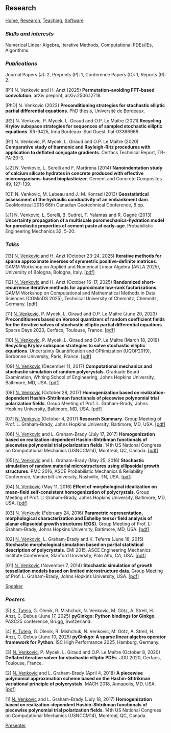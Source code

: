 <p>&nbsp;</p>

## Research

[Home](https://venkovic.github.io), [Research](https://venkovic.github.io/research), [Teaching](https://venkovic.github.io/teaching), [Software](https://venkovic.github.io/software) 

### *Skills and interests*

Numerical Linear Algebra, Iterative Methods, Computational PDEs/IEs, Algorithms.

### *Publications*

Journal Papers (J): 2, Preprints (P): 1, Conference Papers (C): 1, Reports (R): 2.

[P1] N. Venkovic and H. Anzt (2025) __Permutation-avoiding FFT-based convolution__. arXiv preprint, arXiv:2506.12718.

[PhD] N. Venkovic (2023) __Preconditioning strategies for stochastic elliptic partial differential equations__. PhD thesis, Université de Bordeaux.

[R2] N. Venkovic, P. Mycek, L. Giraud and O.P. Le Maître (2021) __Recycling Krylov subspace strategies for sequences of sampled stochastic elliptic equations__. RR-9425, Inria Bordeaux-Sud Ouest. hal-03366966.

[R1] N. Venkovic, P. Mycek, L. Giraud and O.P. Le Maître (2020) __Comparative study of harmonic and Rayleigh-Ritz procedures with application to deflated conjugate gradients__. Cerfacs Technical Report, TR-PA-20-3.

[J2] N. Venkovic, L. Sorelli and F. Martirena (2014) __Nanoindentation study of calcium silicate hydrates in concrete produced with effective microorganisms-based bioplasticizer__. Cement and Concrete Composites 49, 127-139.

[C1] N. Venkovic, M. Lebeau and J.-M. Konrad (2013) __Geostatistical assessment of the hydraulic conductivity of an embankment dam__. GeoMontreal 2013 66th Canadian Geotechnical Conference, 8 pp.

[J1] N. Venkovic, L. Sorelli, B. Sudret, T. Yalamas and R. Gagné (2013) __Uncertainty propagation of a multiscale poromechanics-hydration model for poroelastic properties of cement paste at early-age__. Probabilistic Engineering Mechanics 32, 5-20.

### *Talks* 

[13] <ins>N. Venkovic</ins> and H. Anzt (October 23-24, 2025) __Iterative methods for sparse approximate inverses of symmetric positive-definite matrices__. GAMM Workshop on Applied and Numerical Linear Algebra (ANLA 2025), University of Bologna, Bologna, Italy. [<a href="Talks/Venkovic2025_Iterative-methods-for-sparse-approximate-inverses-of-symmetric-positive-definite-matrices.pdf">pdf</a>]

[12] <ins>N. Venkovic</ins> and H. Anzt (October 16-17, 2025) __Randomized short-recurrence iterative methods for approximate low-rank factorizations__. GAMM Workshop on Computational and Mathematical Methods in Data Sciences (COMinDS 2025), Technical University of Chemnitz, Chemnitz, Germany. [<a href="Talks/Venkovic2025_Randomized-short-recurrence-iterative-methods-for-approximate-low-rank-factorizations.pdf">pdf</a>]

[11] <ins>N. Venkovic</ins>, P. Mycek, L. Giraud and O.P. Le Maître (June 20, 2023) __Preconditioners based on Voronoi quantizers of random coefficient fields for the iterative solves of stochastic elliptic partial differential equations__. Sparse Days 2023, Cerfacs, Toulouse, France. [<a href="Talks/Venkovic2023_Preconditioners-based-on-Voronoi-quantizers-of-random-coefficient-fields-for-the-iterative-solves-of-stochastic-elliptic-partial-differential-equations.pdf">pdf</a>]

[10] <ins>N. Venkovic</ins>, P. Mycek, L. Giraud and O.P. Le Maître (March 18, 2019) __Recycling Krylov subspace strategies to solve stochastic elliptic equations__. Uncertainty Quantification and OPtimization (UQOP2019), Sorbonne University, Paris, France. [<a href="Talks/Venkovic2019_Recycling-Krylov-subspace-strategies-to-solve-stochastic-elliptic-equations.pdf">pdf</a>]

[09] <ins>N. Venkovic</ins> (December 11, 2017) __Computational mechanics and stochastic simulation of random polycrystals__. Graduate Board Examination, Whiting School of Engineering, Johns Hopkins University, Baltimore, MD, USA.  [<a href="Talks/Venkovic2017_GBO_slides.pdf">pdf</a>]

[08] <ins>N. Venkovic</ins> (October 28, 2017) __Homogenization based on realization-dependent Hashin-Shtrikman functionals of piecewise polynomial trial polarization fields__. Group Meeting of Prof. L. Graham-Brady, Johns Hopkins University, Baltimore, MD, USA.  [<a href="Talks/Venkovic2017_Group-Meeting-2.pdf">pdf</a>]

[07] <ins>N. Venkovic</ins> (October 4, 2017) __Research Summary__. Group Meeting of Prof. L. Graham-Brady, Johns Hopkins University, Baltimore, MD, USA.  [<a href="Talks/Venkovic2017_GroupMeeting.pdf">pdf</a>]

[06] <ins>N. Venkovic</ins> and L. Graham-Brady (July 17, 2017) __Homogenization based on realization-dependent Hashin-Shtrikman functionals of piecewise polynomial trial polarization fields__. 14th US National Congress on Computational Mechanics (USNCCM14), Montreal, QC, Canada.  [<a href="Talks/Venkovic2017_Homogenization-based-on-realization-dependent-Hashin-Shtrikman-functionals-of-piecewise-polynomial-trial-polarization-fields.pdf">pdf</a>]

[05] <ins>N. Venkovic</ins> and L. Graham-Brady (May 25, 2016) __Stochastic simulation of random material microstructures using ellipsoidal growth structures__. PMC 2016, ASCE Probabilistic Mechanics & Reliability Conference, Vanderbilt University, Nashville, TN, USA. [<a href="Talks/Venkovic2016_Stochastic-simulation of-random-material-microstructures-using-ellipsoidal-growth-structures.pdf">pdf</a>]

[04] <ins>N. Venkovic</ins> (May 11, 2016) __Effect of morphological idealization on mean­-field self­-consistent homogenization of polycrystals__. Group Meeting of Prof. L: Graham-Brady, Johns Hopkins University, Baltimore, MD, USA. [<a href="Talks/Venkovic2016_Effect-of-morphological-idealization-on-mean­-field-self­-consistent-homogenization-of-polycrystals.pdf">pdf</a>]

[03] <ins>N. Venkovic</ins> (February 24, 2016) __Parametric representation, morphological characterization and Eshelby tensor field analysis of planar ellipsoidal growth structures (EGS)__. Group Meeting of Prof. L: Graham-Brady, Johns Hopkins University, Baltimore, MD, USA. [<a href="Talks/Venkovic2016_Parametric-representation-morphological-characterization-and-Eshelby-tensor-field-analysis-of-planar-ellipsoidal-growth-structures.pdf">pdf</a>]

[02] <ins>N. Venkovic</ins>, L. Graham-Brady and K. Teferra (June 18, 2015) __Stochastic morphological simulation based on partial statistical description of polycrystals__. EMI 2015, ASCE Engineering Mechanics Institute Conference, Stanford University, Palo Alto, CA, USA. [<a href="Talks/Venkovic2015_Stochastic-morphological-simulation-based-on-partial-statistical-description-of-polycrystals.pdf">pdf</a>]

[01] <ins>N. Venkovic</ins> (November 7, 2014) __Stochastic simulation of growth tessellation models based on limited microstructure data__. Group Meeting of Prof. L. Graham-Brady, Johns Hopkins University, USA. [<a href="Talks/Venkovic2014_Stochastic-simulation-of-growth-tessellation-models-based-on-limited-microstructure-data.pdf">pdf</a>]   

<ins>Speaker</ins>

### *Posters*

[5] <ins>K. Tuteja</ins>, G. Olenik, R. Mishchuk, N. Venkovic, M. Götz, A. Streit, H. Anzt, C. Debus (June 17, 2025) __pyGinkgo: Python bindings for Ginkgo__. PASC25 conference, Brugg, Switzerland.

[4] <ins>K. Tuteja</ins>, G. Olenik, R. Mishchuk, N. Venkovic, M. Götz, A. Streit, H. Anzt, C. Debus (June 10, 2025) __pyGinkgo: A sparse linear algebra operator framework for Python__. ISC High Performance 2025, Hamburg, Germany. 

[3] <ins>N. Venkovic</ins>, P. Mycek, L. Giraud and O.P. Le Maître (October 8, 2020) __Deflated iterative solver for stochastic elliptic PDEs__. JDD 2020, Cerfacs, Toulouse, France.

[2] <ins>N. Venkovic</ins> and L. Graham-Brady (April 4, 2018) __A piecewise polynomial approximation scheme based on the Hashin-Shtrikman variational principle of polycrystals__. MACH 2018, Annapolis, MD, USA. [<a href="Posters/Venkovic2018_MACH2018.pdf">pdf</a>]

[1] <ins>N. Venkovic</ins> and L. Graham-Brady (July 18, 2017) __Homogenization based on realization-dependent Hashin-Shtrikman functionals of piecewise polynomial trial polarization fields__. 14th US National Congress on Computational Mechanics (USNCCM14), Montreal, QC, Canada.     

<ins>Presenter</ins>

